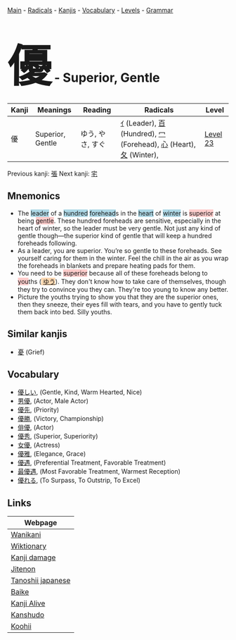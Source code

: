 <style> bigfont {font-size: 100px}</style>
[Main](../index.md) -
[Radicals](../radicals.md) -
[Kanjis](../kanjis.md) -
[Vocabulary](../vocabulary.md) -
[Levels](../levels.md) -
[Grammar](../grammar.md)
# <bigfont> 優</bigfont> - Superior, Gentle 

| Kanji | Meanings | Reading | Radicals | Level |
| --- | --- | --- | --- | --- |
| 優 | Superior, Gentle | ゆう, やさ, すぐ | [ｲ](../radicals/ｲ.md) (Leader), [百](../radicals/百.md) (Hundred), [冖](../radicals/冖.md) (Forehead), [心](../radicals/心.md) (Heart), [夂](../radicals/夂.md) (Winter),  | [Level 23](../levels/wk_level23.md) |

Previous kanji: [張](張.md) Next kanji: [宅](宅.md) 

## Mnemonics
 * The <span style="background-color:#ADD8E6"> leader</span> of a <span style="background-color:#ADD8E6"> hundred</span> <span style="background-color:#ADD8E6"> forehead</span>s in the <span style="background-color:#ADD8E6"> heart</span> of <span style="background-color:#ADD8E6"> winter</span> is <span style="background-color:#ffcccb"> superior</span> at being <span style="background-color:#ffcccb"> gentle</span>. These hundred foreheads are sensitive, especially in the heart of winter, so the leader must be very gentle. Not just any kind of gentle though—the superior kind of gentle that will keep a hundred foreheads following.
* As a leader, you are superior. You’re so gentle to these foreheads. See yourself caring for them in the winter. Feel the chill in the air as you wrap the foreheads in blankets and prepare heating pads for them.
* You need to be <span style="background-color:#ffcccb"> superior</span> because all of these foreheads belong to <span style="background-color:#ffcccb"> you</span>ths (<span style="background-color:#fed8b1"> [ゆう](https://jisho.org/search/ゆう)</span>). They don't know how to take care of themselves, though they try to convince you they can. They're too young to know any better.
* Picture the youths trying to show you that they are the superior ones, then they sneeze, their eyes fill with tears, and you have to gently tuck them back into bed. Silly youths.


## Similar kanjis
 * [憂](憂.md) (Grief)


## Vocabulary
 * [優しい](../vocabulary/優.md), (Gentle, Kind, Warm Hearted, Nice)
* [男優](../vocabulary/優.md), (Actor, Male Actor)
* [優先](../vocabulary/優.md), (Priority)
* [優勝](../vocabulary/優.md), (Victory, Championship)
* [俳優](../vocabulary/優.md), (Actor)
* [優秀](../vocabulary/優.md), (Superior, Superiority)
* [女優](../vocabulary/優.md), (Actress)
* [優雅](../vocabulary/優.md), (Elegance, Grace)
* [優遇](../vocabulary/優.md), (Preferential Treatment, Favorable Treatment)
* [最優遇](../vocabulary/優.md), (Most Favorable Treatment, Warmest Reception)
* [優れる](../vocabulary/優.md), (To Surpass, To Outstrip, To Excel)



## Links 

| Webpage |
| --- |
| [Wanikani          ](https://www.wanikani.com/kanji/優) |
| [Wiktionary        ](https://en.wiktionary.org/wiki/優) |
| [Kanji damage      ](http://www.kanjidamage.com/kanji/search?utf8=✓&q=優) |
| [Jitenon           ](https://jitenon.com/kanji/優) |
| [Tanoshii japanese ](https://www.tanoshiijapanese.com/dictionary/kanji.cfm?k=優) |
| [Baike             ](https://baike.baidu.com/item/優) |
| [Kanji Alive       ](https://app.kanjialive.com/優) |
| [Kanshudo          ](https://www.kanshudo.com/searchmn?q=優) |
| [Koohii            ](https://kanji.koohii.com/study/kanji/優) |

